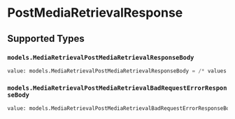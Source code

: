 # PostMediaRetrievalResponse


## Supported Types

### `models.MediaRetrievalPostMediaRetrievalResponseBody`

```python
value: models.MediaRetrievalPostMediaRetrievalResponseBody = /* values here */
```

### `models.MediaRetrievalPostMediaRetrievalBadRequestErrorResponseBody`

```python
value: models.MediaRetrievalPostMediaRetrievalBadRequestErrorResponseBody = /* values here */
```

